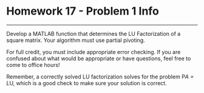 # Homework 17 - Problem 1 Info
---
Develop a MATLAB function that determines the LU Factorization of a square matrix. Your algorithm must use partial pivoting.

For full credit, you must include appropriate error checking. If you are confused about what would be appropriate or have questions, feel free to come to office hours!

Remember, a correctly solved LU factorization solves for the problem P*A = L*U, which is a good check to make sure your solution is correct.
